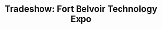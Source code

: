 ---
title: "Tradeshow: Fort Belvoir Technology Expo"
organizer: "NCSI"
url-link: "https://www.ncsi.com/calendar/"
description: "NITAAC will be exhibiting. For additional information, or to register for the event, please visit the event website. NITAAC is not responsible for registration"
start-time: "2023-09-20T08:30:00-00:00"
end-time: "2023-09-20T13:00:00-00:00"
event-type: "In-person"
gov-only: "false"
is-external: "true"
---